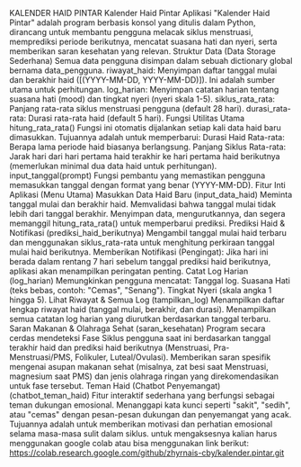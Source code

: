 KALENDER HAID PINTAR
Kalender Haid Pintar Aplikasi "Kalender Haid Pintar" adalah program berbasis konsol yang ditulis dalam Python, dirancang untuk membantu pengguna melacak siklus menstruasi, memprediksi periode berikutnya, mencatat suasana hati dan nyeri, serta memberikan saran kesehatan yang relevan.
Struktur Data (Data Storage Sederhana) Semua data pengguna disimpan dalam sebuah dictionary global bernama data_pengguna. riwayat_haid: Menyimpan daftar tanggal mulai dan berakhir haid ([(YYYY-MM-DD, YYYY-MM-DD)]). Ini adalah sumber utama untuk perhitungan. log_harian: Menyimpan catatan harian tentang suasana hati (mood) dan tingkat nyeri (nyeri skala 1-5). siklus_rata_rata: Panjang rata-rata siklus menstruasi pengguna (default 28 hari). durasi_rata-rata: Durasi rata-rata haid (default 5 hari).
Fungsi Utilitas Utama hitung_rata_rata() Fungsi ini otomatis dijalankan setiap kali data haid baru dimasukkan. Tujuannya adalah untuk memperbarui: Durasi Haid Rata-rata: Berapa lama periode haid biasanya berlangsung. Panjang Siklus Rata-rata: Jarak hari dari hari pertama haid terakhir ke hari pertama haid berikutnya (memerlukan minimal dua data haid untuk perhitungan). input_tanggal(prompt) Fungsi pembantu yang memastikan pengguna memasukkan tanggal dengan format yang benar (YYYY-MM-DD).
Fitur Inti Aplikasi (Menu Utama)
Masukkan Data Haid Baru (input_data_haid) Meminta tanggal mulai dan berakhir haid. Memvalidasi bahwa tanggal mulai tidak lebih dari tanggal berakhir. Menyimpan data, mengurutkannya, dan segera memanggil hitung_rata_rata() untuk memperbarui prediksi.
Prediksi Haid & Notifikasi (prediksi_haid_berikutnya) Mengambil tanggal mulai haid terbaru dan menggunakan siklus_rata-rata untuk menghitung perkiraan tanggal mulai haid berikutnya. Memberikan Notifikasi (Pengingat): Jika hari ini berada dalam rentang 7 hari sebelum tanggal prediksi haid berikutnya, aplikasi akan menampilkan peringatan penting.
Catat Log Harian (log_harian) Memungkinkan pengguna mencatat: Tanggal log. Suasana Hati (teks bebas, contoh: "Cemas", "Senang"). Tingkat Nyeri (skala angka 1 hingga 5).
Lihat Riwayat & Semua Log (tampilkan_log) Menampilkan daftar lengkap riwayat haid (tanggal mulai, berakhir, dan durasi). Menampilkan semua catatan log harian yang diurutkan berdasarkan tanggal terbaru.
Saran Makanan & Olahraga Sehat (saran_kesehatan) Program secara cerdas mendeteksi Fase Siklus pengguna saat ini berdasarkan tanggal terakhir haid dan prediksi haid berikutnya (Menstruasi, Pra-Menstruasi/PMS, Folikuler, Luteal/Ovulasi). Memberikan saran spesifik mengenai asupan makanan sehat (misalnya, zat besi saat Menstruasi, magnesium saat PMS) dan jenis olahraga ringan yang direkomendasikan untuk fase tersebut.
Teman Haid (Chatbot Penyemangat) (chatbot_teman_haid) Fitur interaktif sederhana yang berfungsi sebagai teman dukungan emosional. Menanggapi kata kunci seperti "sakit", "sedih", atau "cemas" dengan pesan-pesan dukungan dan penyemangat yang acak. Tujuannya adalah untuk memberikan motivasi dan perhatian emosional selama masa-masa sulit dalam siklus.
untuk mengaksesnya kalian harus menggunakan google colab atau bisa menggunakan link berikut:
https://colab.research.google.com/github/zhyrnais-cby/kalender.pintar.git
